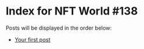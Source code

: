 # Index for NFT World #138
Posts will be displayed in the order below:

- [Your first post](./001-first.md)

